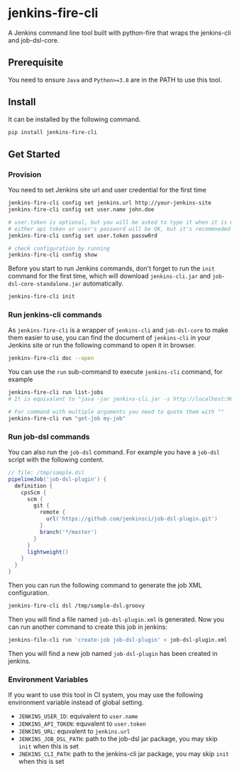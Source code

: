 # jenkins-fire-cli
A Jenkins command line tool built with python-fire that wraps the jenkins-cli and job-dsl-core.

## Prerequisite 
You need to ensure `Java` and `Python>=3.8` are in the PATH to use this tool. 

## Install
It can be installed by the following command.
```bash
pip install jenkins-fire-cli
```

## Get Started

### Provision
You need to set Jenkins site url and user credential for the first time

```bash
jenkins-fire-cli config set jenkins.url http://your-jenkins-site
jenkins-fire-cli config set user.name john.doe

# user.token is optional, but you will be asked to type it when it is missing
# either api token or user's password will be OK, but it's recommneded to use token for the sake of security
jenkins-fire-cli config set user.token passw0rd 

# check configuration by running
jenkins-fire-cli config show
```

Before you start to run Jenkins commands, don't forget to run the `init` command for the first time, which will download `jenkins-cli.jar` and `job-dsl-core-standalone.jar` automatically.

```bash
jenkins-fire-cli init
```

### Run jenkins-cli commands
As `jenkins-fire-cli` is a wrapper of `jenkins-cli` and `job-dsl-core` to make them easier to use, 
you can find the document of `jenkins-cli` in your Jenkins site or run the following command to open it in browser.

```bash
jenkins-fire-cli doc --open
```

You can use the `run` sub-command to execute `jenkins-cli` command, for example

```bash
jenkins-fire-cli run list-jobs  
# It is equivalent to "java -jar jenkins-cli.jar -s http://localhost:9090/ -webSocket list-jobs"

# For command with multiple arguments you need to quote them with ""
jenkins-fire-cli run "get-job my-job"  
```

### Run job-dsl commands

You can also run the `job-dsl` command. For example you have a `job-dsl` script with the following content.

```groovy
// file: /tmp/sample.dsl
pipelineJob('job-dsl-plugin') {
  definition {
    cpsScm {
      scm {
        git {
          remote {
            url('https://github.com/jenkinsci/job-dsl-plugin.git')
          }
          branch('*/master')
        }
      }
      lightweight()
    }
  }
}
```

Then you can run the following command to generate the job XML configuration.

```bash
jenkins-fire-cli dsl /tmp/sample-dsl.groovy
```

Then you will find a file named `job-dsl-plugin.xml` is generated. 
Now you can run another command to create this job in jenkins:

```bash
jenkins-file-cli run 'create-job job-dsl-plugin' < job-dsl-plugin.xml
```

Then you will find a new job named `job-dsl-plugin` has been created in jenkins.

### Environment Variables

If you want to use this tool in CI system, you may use the following environment variable instead of global setting.

* `JENKINS_USER_ID`: equivalent to `user.name`
* `JENKINS_API_TOKEN`: equvalent to `user.token`
* `JENKINS_URL`: equvalent to `jenkins.url`
* `JENKINS_JOB_DSL_PATH`: path to the job-dsl jar package, you may skip `init` when this is set 
* `JNEKINS_CLI_PATH`: path to the jenkins-cli jar package, you may skip `init` when this is set 
